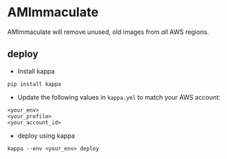 # AMImmaculate
AMImmaculate will remove unused, old images from *all* AWS regions. 

## deploy
* Install kappa  
```
pip install kappa
```
* Update the following values in `kappa.yml` to match your AWS account:
```
<your_env>
<your_profile>
<your_account_id>
```
* deploy using kappa  
```
kappa --env <your_env> deploy
```
